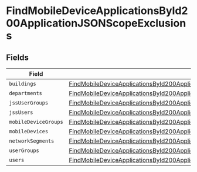 # FindMobileDeviceApplicationsById200ApplicationJSONScopeExclusions


## Fields

| Field                                                                                                                                                                                                   | Type                                                                                                                                                                                                    | Required                                                                                                                                                                                                | Description                                                                                                                                                                                             |
| ------------------------------------------------------------------------------------------------------------------------------------------------------------------------------------------------------- | ------------------------------------------------------------------------------------------------------------------------------------------------------------------------------------------------------- | ------------------------------------------------------------------------------------------------------------------------------------------------------------------------------------------------------- | ------------------------------------------------------------------------------------------------------------------------------------------------------------------------------------------------------- |
| `buildings`                                                                                                                                                                                             | [FindMobileDeviceApplicationsById200ApplicationJSONScopeExclusionsBuildings](../../models/operations/findmobiledeviceapplicationsbyid200applicationjsonscopeexclusionsbuildings.md)[]                   | :heavy_minus_sign:                                                                                                                                                                                      | N/A                                                                                                                                                                                                     |
| `departments`                                                                                                                                                                                           | [FindMobileDeviceApplicationsById200ApplicationJSONScopeExclusionsDepartments](../../models/operations/findmobiledeviceapplicationsbyid200applicationjsonscopeexclusionsdepartments.md)[]               | :heavy_minus_sign:                                                                                                                                                                                      | N/A                                                                                                                                                                                                     |
| `jssUserGroups`                                                                                                                                                                                         | [FindMobileDeviceApplicationsById200ApplicationJSONScopeExclusionsJssUserGroups](../../models/operations/findmobiledeviceapplicationsbyid200applicationjsonscopeexclusionsjssusergroups.md)[]           | :heavy_minus_sign:                                                                                                                                                                                      | N/A                                                                                                                                                                                                     |
| `jssUsers`                                                                                                                                                                                              | [FindMobileDeviceApplicationsById200ApplicationJSONScopeExclusionsJssUsers](../../models/operations/findmobiledeviceapplicationsbyid200applicationjsonscopeexclusionsjssusers.md)[]                     | :heavy_minus_sign:                                                                                                                                                                                      | N/A                                                                                                                                                                                                     |
| `mobileDeviceGroups`                                                                                                                                                                                    | [FindMobileDeviceApplicationsById200ApplicationJSONScopeExclusionsMobileDeviceGroups](../../models/operations/findmobiledeviceapplicationsbyid200applicationjsonscopeexclusionsmobiledevicegroups.md)[] | :heavy_minus_sign:                                                                                                                                                                                      | N/A                                                                                                                                                                                                     |
| `mobileDevices`                                                                                                                                                                                         | [FindMobileDeviceApplicationsById200ApplicationJSONScopeExclusionsMobileDevices](../../models/operations/findmobiledeviceapplicationsbyid200applicationjsonscopeexclusionsmobiledevices.md)[]           | :heavy_minus_sign:                                                                                                                                                                                      | N/A                                                                                                                                                                                                     |
| `networkSegments`                                                                                                                                                                                       | [FindMobileDeviceApplicationsById200ApplicationJSONScopeExclusionsNetworkSegments](../../models/operations/findmobiledeviceapplicationsbyid200applicationjsonscopeexclusionsnetworksegments.md)[]       | :heavy_minus_sign:                                                                                                                                                                                      | N/A                                                                                                                                                                                                     |
| `userGroups`                                                                                                                                                                                            | [FindMobileDeviceApplicationsById200ApplicationJSONScopeExclusionsUserGroups](../../models/operations/findmobiledeviceapplicationsbyid200applicationjsonscopeexclusionsusergroups.md)[]                 | :heavy_minus_sign:                                                                                                                                                                                      | N/A                                                                                                                                                                                                     |
| `users`                                                                                                                                                                                                 | [FindMobileDeviceApplicationsById200ApplicationJSONScopeExclusionsUsers](../../models/operations/findmobiledeviceapplicationsbyid200applicationjsonscopeexclusionsusers.md)[]                           | :heavy_minus_sign:                                                                                                                                                                                      | N/A                                                                                                                                                                                                     |
